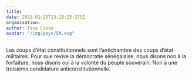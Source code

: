 ```yaml
---
title: 
date: 2023-01-25T13:18:23.275Z
organisation: 
author: Issa Cisse
avatar: "/img/pays/SN.svg"
---
```


Les coups d’état constitutionnels sont l’antichambre des coups d’état militaires. Pour que revive la démocratie sénégalaise, nous disons non à la forfaiture, nous disons oui à la volonté du peuple souverain. Non à une troisième candidature anticonstitutionnelle.